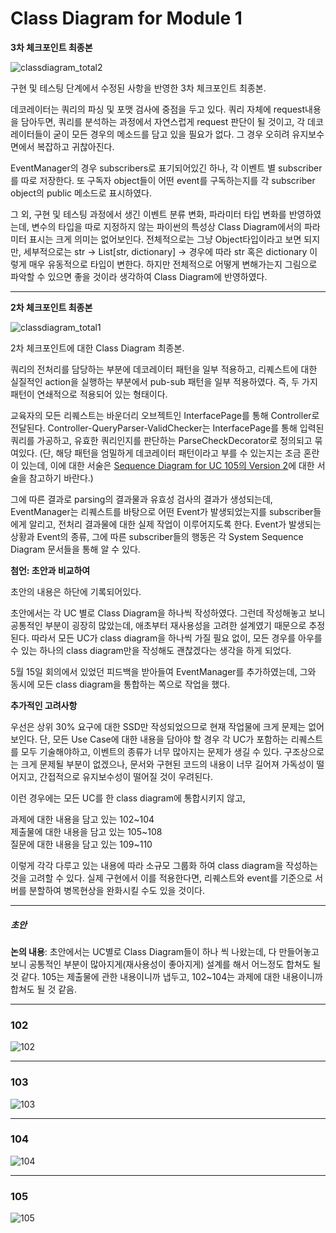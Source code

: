 

# Class Diagram for Module 1

__3차 체크포인트 최종본__

![classdiagram_total2](img/ClassDiagramTotal2.png)

구현 및 테스팅 단계에서 수정된 사항을 반영한 3차 체크포인트 최종본.

데코레이터는 쿼리의 파싱 및 포맷 검사에 중점을 두고 있다.
쿼리 자체에 request내용을 담아두면, 쿼리를 분석하는 과정에서 자연스럽게 request 판단이 될 것이고, 
각 데코레이터들이 굳이 모든 경우의 메소드를 담고 있을 필요가 없다. 그 경우 오히려 유지보수 면에서 복잡하고 귀찮아진다.

EventManager의 경우 subscribers로 표기되어있긴 하나, 각 이벤트 별 subscriber를 따로 저장한다.
또 구독자 object들이 어떤 event를 구독하는지를 각 subscriber object의 public 메소드로 표시하였다.

그 외, 구현 및 테스팅 과정에서 생긴 이벤트 분류 변화, 파라미터 타입 변화를 반영하였는데,
변수의 타입을 따로 지정하지 않는 파이썬의 특성상 Class Diagram에서의 파라미터 표시는 크게 의미는 없어보인다.
전체적으로는 그냥 Object타입이라고 보면 되지만, 
세부적으로는 str -> List[str, dictionary] -> 경우에 따라 str 혹은 dictionary 이렇게 매우 유동적으로 타입이 변한다.
하지만 전체적으로 어떻게 변해가는지 그림으로 파악할 수 있으면 좋을 것이라 생각하여 Class Diagram에 반영하였다.

-------

__2차 체크포인트 최종본__

![classdiagram_total1](img/ClassDiagramTotal1.png)

2차 체크포인트에 대한 Class Diagram 최종본.

쿼리의 전처리를 담당하는 부분에 데코레이터 패턴을 일부 적용하고, 리퀘스트에 대한 실질적인 action을 실행하는 부분에서 pub-sub 패턴을 일부 적용하였다. 즉, 두 가지 패턴이 연쇄적으로 적용되어 있는 형태이다.

교육자의 모든 리퀘스트는 바운더리 오브젝트인 InterfacePage를 통해 Controller로 전달된다.
Controller-QueryParser-ValidChecker는 InterfacePage를 통해 입력된 쿼리를 가공하고, 유효한 쿼리인지를 판단하는 ParseCheckDecorator로 정의되고 묶여있다. (단, 해당 패턴을 엄밀하게 데코레이터 패턴이라고 부를 수 있는지는 조금 혼란이 있는데, 이에 대한 서술은 [Sequence Diagram for UC 105의 Version 2](Sequence%20Diagram%20for%20UC%20105%20-%20제출물%20열람.md#version-2)에 대한 서술을 참고하기 바란다.) 

 그에 따른 결과로 parsing의 결과물과 유효성 검사의 결과가 생성되는데, EventManager는 리퀘스트를 바탕으로 어떤 Event가 발생되었는지를 subscriber들에게 알리고, 전처리 결과물에 대한 실제 작업이 이루어지도록 한다. Event가 발생되는 상황과 Event의 종류, 그에 따른 subscriber들의 행동은 각 System Sequence Diagram 문서들을 통해 알 수 있다.

__첨언: 초안과 비교하여__

초안의 내용은 하단에 기록되어있다.

초안에서는 각 UC 별로 Class Diagram을 하나씩 작성하였다. 그런데 작성해놓고 보니 공통적인 부분이 굉장히 많았는데, 애초부터 재사용성을 고려한 설계였기 때문으로 추정된다. 따라서 모든 UC가 class diagram을 하나씩 가질 필요 없이, 모든 경우를 아우를 수 있는 하나의 class diagram만을 작성해도 괜찮겠다는 생각을 하게 되었다.

5월 15일 회의에서 있었던 피드백을 받아들여 EventManager를 추가하였는데, 그와 동시에 모든 class diagram을 통합하는 쪽으로 작업을 했다.

__추가적인 고려사항__

우선은 상위 30% 요구에 대한 SSD만 작성되었으므로 현재 작업물에 크게 문제는 없어보인다.
단, 모든 Use Case에 대한 내용을 담아야 할 경우 각 UC가 포함하는 리퀘스트를 모두 기술해야하고, 이벤트의 종류가 너무 많아지는 문제가 생길 수 있다. 구조상으로는 크게 문제될 부분이 없겠으나, 문서와 구현된 코드의 내용이 너무 길어져 가독성이 떨어지고, 간접적으로 유지보수성이 떨어질 것이 우려된다.

이런 경우에는 모든 UC를 한 class diagram에 통합시키지 않고, 

과제에 대한 내용을 담고 있는 102\~104</br>
제출물에 대한 내용을 담고 있는 105\~108</br>
질문에 대한 내용을 담고 있는 109\~110 </br>

이렇게 각각 다루고 있는 내용에 따라 소규모 그룹화 하여 class diagram을 작성하는 것을 고려할 수 있다. 실제 구현에서 이를 적용한다면, 리퀘스트와 event를 기준으로 서버를 분할하여 병목현상을 완화시킬 수도 있을 것이다.

-------

##### 초안 

__논의 내용__:  초안에서는 UC별로 Class Diagram들이 하나 씩 나왔는데, 다 만들어놓고 보니 공통적인 부분이 많아지게(재사용성이 좋아지게) 설계를 해서 어느정도 합쳐도 될 것 같다.
105는 제출물에 관한 내용이니까 냅두고, 102~104는 과제에 대한 내용이니까 합쳐도 될 것 같음.

-------

### 102

![102](img/ClassDiagram102(ver1).png)

-------

### 103

![103](img/ClassDiagram103(ver1).png)

-------

### 104

![104](img/ClassDiagram104(ver1).png)

-------

### 105

![105](img/ClassDiagram105(ver1).png)